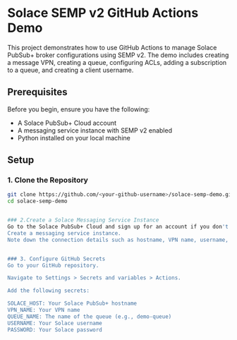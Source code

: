 # Solace SEMP v2 GitHub Actions Demo

This project demonstrates how to use GitHub Actions to manage Solace PubSub+ broker configurations using SEMP v2. The demo includes creating a message VPN, creating a queue, configuring ACLs, adding a subscription to a queue, and creating a client username.

## Prerequisites

Before you begin, ensure you have the following:

- A Solace PubSub+ Cloud account
- A messaging service instance with SEMP v2 enabled
- Python installed on your local machine

## Setup

### 1. Clone the Repository

```sh
git clone https://github.com/<your-github-username>/solace-semp-demo.git
cd solace-semp-demo


### 2.Create a Solace Messaging Service Instance
Go to the Solace PubSub+ Cloud and sign up for an account if you don't have one.
Create a messaging service instance.
Note down the connection details such as hostname, VPN name, username, and password.


### 3. Configure GitHub Secrets
Go to your GitHub repository.

Navigate to Settings > Secrets and variables > Actions.

Add the following secrets:

SOLACE_HOST: Your Solace PubSub+ hostname
VPN_NAME: Your VPN name
QUEUE_NAME: The name of the queue (e.g., demo-queue)
USERNAME: Your Solace username
PASSWORD: Your Solace password

